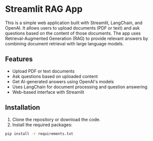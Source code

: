 # Streamlit RAG App

This is a simple web application built with Streamlit, LangChain, and OpenAI. It allows users to upload documents (PDF or text) and ask questions based on the content of those documents. The app uses Retrieval-Augmented Generation (RAG) to provide relevant answers by combining document retrieval with large language models.

## Features

* Upload PDF or text documents
* Ask questions based on uploaded content
* Get AI-generated answers using OpenAI's models
* Uses LangChain for document processing and question answering
* Web-based interface with Streamlit

## Installation

1. Clone the repository or download the code.
2. Install the required packages:

```bash
pip install -r requirements.txt
```
